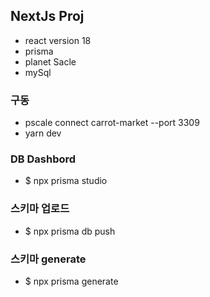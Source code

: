 ## NextJs Proj
- react version 18
- prisma 
- planet Sacle
- mySql

### 구동
- pscale connect carrot-market --port 3309
- yarn dev

### DB Dashbord
- $ npx prisma studio

### 스키마 업로드 
- $ npx prisma db push 

### 스키마 generate
- $ npx prisma generate